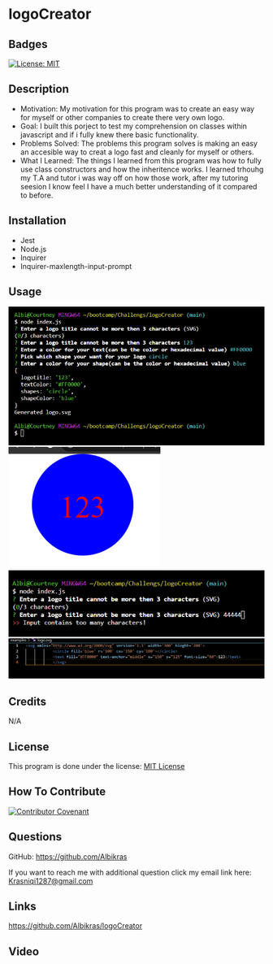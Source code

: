 # logoCreator

## Badges

[![License: MIT](https://img.shields.io/badge/License-MIT-yellow.svg)](https://opensource.org/licenses/MIT)

## Description

- Motivation: My motivation for this program was to create an easy way for myself or other companies to create there very own logo.
- Goal: I built this porject to test my comprehension on classes within javascript and if i fully knew there basic functionality.
- Problems Solved: The problems this program solves is making an easy an accesible way to creat a logo fast and cleanly for myself or others.
- What I Learned: The things I learned from this program was how to fully use class constructors and how the inheritence works. I learned trhouhg my T.A and tutor i was way off on how those work, after my tutoring seesion I know feel I have a much better understanding of it compared to before.

## Installation

- Jest
- Node.js
- Inquirer
- Inquirer-maxlength-input-prompt

## Usage

![image of code running](./lib/images/completedCode.png)
![image of created Shape](./lib/images/completedImage.png)
![image of not accepted value](./lib/images/invalidInput.png)
![image of generated svg](./lib/images/generatedSVG.png)

## Credits

N/A

## License

This program is done under the license: [MIT License](https://choosealicense.com/licenses/mit/)

## How To Contribute

[![Contributor Covenant](https://img.shields.io/badge/Contributor%20Covenant-2.1-4baaaa.svg)](code_of_conduct.md)

## Questions

GitHub: https://github.com/Albikras

If you want to reach me with additional question click my email link here: Krasniqi1287@gmail.com

## Links

https://github.com/Albikras/logoCreator

## Video
